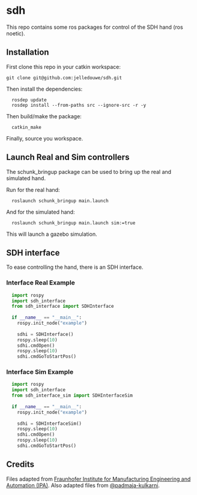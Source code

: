 # sdh

This repo contains some ros packages for control of the SDH hand (ros noetic).

## Installation

First clone this repo in your catkin workspace:

```console
git clone git@github.com:jelledouwe/sdh.git
```

Then install the dependencies:

```console
  rosdep update
  rosdep install --from-paths src --ignore-src -r -y
```

Then build/make the package:

```console
  catkin_make
```

Finally, source you workspace.

## Launch Real and Sim controllers

The schunk_bringup package can be used to bring up the real and simulated hand.

Run for the real hand:

```console
  roslaunch schunk_bringup main.launch
```

And for the simulated hand:

```console
  roslaunch schunk_bringup main.launch sim:=true
```

This will launch a gazebo simulation.

## SDH interface

To ease controlling the hand, there is an SDH interface.

### Interface Real Example

```python
  import rospy
  import sdh_interface
  from sdh_interface import SDHInterface
  
  if __name__ == "__main__":
    rospy.init_node("example")
    
    sdhi = SDHInterface()
    rospy.sleep(10)
    sdhi.cmdOpen()
    rospy.sleep(10)
    sdhi.cmdGoToStartPos()
```

### Interface Sim Example

```python
  import rospy
  import sdh_interface
  from sdh_interface_sim import SDHInterfaceSim
  
  if __name__ == "__main__":
    rospy.init_node("example")
    
    sdhi = SDHInterfaceSim()
    rospy.sleep(10)
    sdhi.cmdOpen()
    rospy.sleep(10)
    sdhi.cmdGoToStartPos()
```

## Credits

Files adapted from [Fraunhofer Institute for Manufacturing Engineering and Automation (IPA)](https://github.com/ipa320/schunk_modular_robotics).
Also adapted files from [@padmaja-kulkarni](https://github.com/padmaja-kulkarni).
